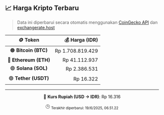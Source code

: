 

<!-- HARGA_KRIPTO -->
## 📈 Harga Kripto Terbaru

> Data ini diperbarui secara otomatis menggunakan [CoinGecko API](https://www.coingecko.com/) dan [exchangerate.host](https://exchangerate.host/)

<div align="center">

| 🪙 Token | 💰 Harga (IDR) |
|:------:|---------------:|
| 🟠 **Bitcoin (BTC)**   | Rp 1.708.819.429 |
| 🔵 **Ethereum (ETH)**  | Rp 41.112.937 |
| 🟣 **Solana (SOL)**    | Rp 2.386.531 |
| 🟢 **Tether (USDT)**   | Rp 16.322 |

---

💱 **Kurs Rupiah (USD → IDR)**: Rp 16.316

🕒 <sub>Terakhir diperbarui: 19/6/2025, 06.51.22</sub>

</div>
<!-- /HARGA_KRIPTO -->